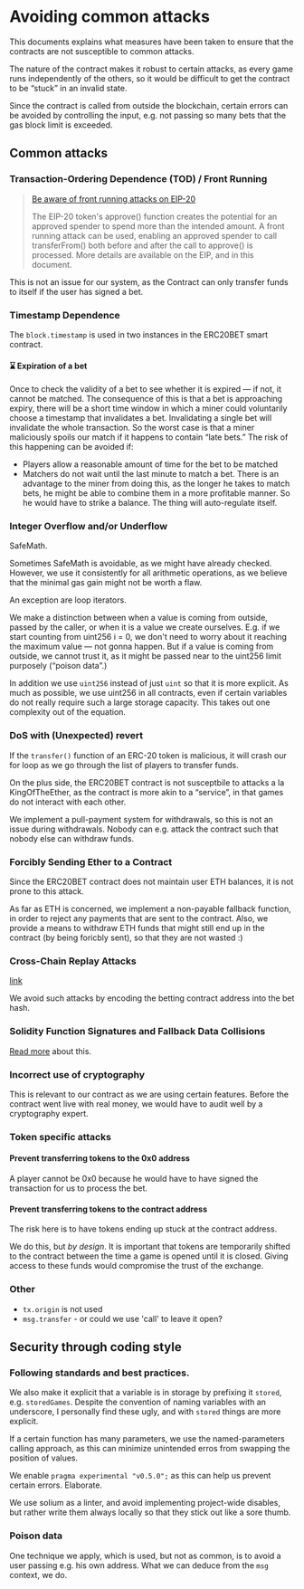 Avoiding common attacks
=======================

This documents explains what measures have been taken to ensure that the contracts are not susceptible to common attacks.

The nature of the contract makes it robust to certain attacks, as every game runs independently of the others, so it would be difficult to get the contract to be “stuck” in an invalid state.

Since the contract is called from outside the blockchain, certain errors can be avoided by controlling the input, e.g. not passing so many bets that the gas block limit is exceeded.

Common attacks
--------------

### Transaction-Ordering Dependence (TOD) / Front Running

>[Be aware of front running attacks on EIP-20](https://consensys.github.io/smart-contract-best-practices/tokens/#be-aware-of-front-running-attacks-on-eip-20)
>
>The EIP-20 token's approve() function creates the potential for an approved spender to spend more than the intended amount. A front running attack can be used, enabling an approved spender to call transferFrom() both before and after the call to approve() is processed. More details are available on the EIP, and in this document.

This is not an issue for our system, as the Contract can only transfer funds to itself if the user has signed a bet.

### Timestamp Dependence

The `block.timestamp` is used in two instances in the ERC20BET smart contract.

#### ⌛ Expiration of a bet

Once to check the validity of a bet to see whether it is expired — if not, it cannot be matched. The consequence of this is that a bet is approaching expiry, there will be a short time window in which a miner could voluntarily choose a timestamp that invalidates a bet. Invalidating a single bet will invalidate the whole transaction. So the worst case is that a miner maliciously spoils our match if it happens to contain “late bets.” The risk of this happening can be avoided if:

* Players allow a reasonable amount of time for the bet to be matched
* Matchers do not wait until the last minute to match a bet. There is an advantage to the miner from doing this, as the longer he takes to match bets, he might be able to combine them in a more profitable manner. So he would have to strike a balance. The thing will auto-regulate itself.

### Integer Overflow and/or Underflow

SafeMath.

Sometimes SafeMath is avoidable, as we might have already checked. However, we use it consistently for all arithmetic operations, as we believe that the minimal gas gain might not be worth a flaw.

An exception are loop iterators.

We make a distinction between when a value is coming from outside, passed by the caller, or when it is a value we create ourselves. E.g. if we start counting from uint256 i = 0, we don't need to worry about it reaching the maximum value — not gonna happen. But if a value is coming from outside, we cannot trust it, as it might be passed near to the uint256 limit purposely (“poison data”.)

In addition we use `uint256` instead of just `uint` so that it is more explicit. As much as possible, we use uint256 in all contracts, even if certain variables do not really require such a large storage capacity. This takes out one complexity out of the equation.

### DoS with (Unexpected) revert

If the `transfer()` function of an ERC-20 token is malicious, it will crash our for loop as we go through the list of players to transfer funds.

On the plus side, the ERC20BET contract is not susceptbile to attacks a la KingOfTheEther, as the contract is more akin to a “service”, in that games do not interact with each other.

We implement a pull-payment system for withdrawals, so this is not an issue during withdrawals. Nobody can e.g. attack the contract such that nobody else can withdraw funds.

### Forcibly Sending Ether to a Contract

Since the ERC20BET contract does not maintain user ETH balances, it is not prone to this attack.

As far as ETH is concerned, we implement a non-payable fallback function, in order to reject any payments that are sent to the contract. Also, we provide a means to withdraw ETH funds that might still end up in the contract (by being foricbly sent), so that they are not wasted :)

### Cross-Chain Replay Attacks

[link](http://hackingdistributed.com/2016/07/17/cross-chain-replay/)

We avoid such attacks by encoding the betting contract address into the bet hash.

### Solidity Function Signatures and Fallback Data Collisions

[Read more](https://www.kingoftheether.com/contract-safety-checklist.html) about this.

### Incorrect use of cryptography

This is relevant to our contract as we are using certain features. Before the contract went live with real money, we would have to audit well by a cryptography expert.

### Token specific attacks

#### Prevent transferring tokens to the 0x0 address

A player cannot be 0x0 because he would have to have signed the transaction for us to process the bet.

#### Prevent transferring tokens to the contract address

The risk here is to have tokens ending up stuck at the contract address.

We do this, but _by design_. It is important that tokens are temporarily shifted to the contract between the time a game is opened until it is closed. Giving access to these funds would compromise the trust of the exchange.

### Other

* `tx.origin` is not used
* `msg.transfer` - or could we use 'call' to leave it open?


Security through coding style
-----------------------------

### Following standards and best practices.

We also make it explicit that a variable is in storage by prefixing it `stored`, e.g. `storedGames`. Despite the convention of naming variables with an underscore, I personally find these ugly, and with `stored` things are more explicit.

If a certain function has many parameters, we use the named-parameters calling approach, as this can minimize unintended erros from swapping the position of values.

We enable `pragma experimental "v0.5.0";` as this can help us prevent certain errors. Elaborate.

We use solium as a linter, and avoid implementing project-wide disables, but rather write them always locally so that they stick out like a sore thumb.

### Poison data

One technique we apply, which is used, but not as common, is to avoid a user passing e.g. his own address. What we can deduce from the `msg` context, we do.
